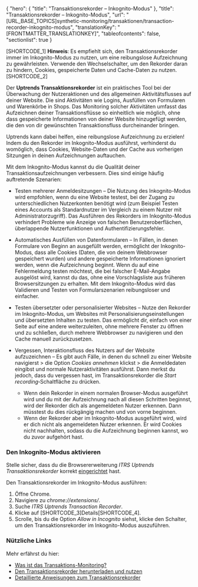 {
  "hero": {
    "title": "Transaktionsrekorder – Inkognito-Modus"
  },
  "title": "Transaktionsrekorder – Inkognito-Modus",
  "url": "[URL_BASE_TOPICS]synthetic-monitoring/transaktionen/transaction-recorder-inkognito-modus",
  "translationKey": "[FRONTMATTER_TRANSLATIONKEY]",
  "tableofcontents": false,
  "sectionlist": true
}

[SHORTCODE_1] **Hinweis**: Es empfiehlt sich, den Transaktionsrekorder immer im Inkognito-Modus zu nutzen, um eine reibungslose Aufzeichnung zu gewährleisten. Verwende den Wechselschalter, um den Rekorder daran zu hindern, Cookies, gespeicherte Daten und Cache-Daten zu nutzen. [SHORTCODE_2]

Der **Uptrends Transaktionsrekorder** ist ein praktisches Tool bei der Überwachung der Nutzeraktionen und des allgemeinen Aktivitätsflusses auf deiner Website. Die sind Aktivitäten wie Logins, Ausfüllen von Formularen und Warenkörbe in Shops. Das Monitoring solcher Aktivitäten umfasst das Aufzeichnen deiner Transaktionsflüsse so einheitlich wie möglich, ohne dass gespeicherte Informationen von deiner Website hinzugefügt werden, die den von dir gewünschten Transaktionsfluss durcheinander bringen.

Uptrends kann dabei helfen, eine reibungslose Aufzeichnung zu erzielen! Indem du den Rekorder im Inkognito-Modus ausführst, verhinderst du womöglich, dass Cookies, Website-Daten und der Cache aus vorherigen Sitzungen in deinen Aufzeichnungen auftauchen.

Mit dem Inkognito-Modus kannst du die Qualität deiner Transaktionsaufzeichnungen verbessern. Dies sind einige häufig auftretende Szenarien:

- Testen mehrerer Anmeldesitzungen – Die Nutzung des Inkognito-Modus wird empfohlen, wenn du eine Website testest, bei der Zugang zu unterschiedlichen Nutzerkonten benötigt wird (zum Beispiel Testen eines Accounts als Standardnutzer im Vergleich zu einem Nutzer mit Administratorzugriff). Das Ausführen des Rekorders im Inkognito-Modus verhindert Probleme wie Anzeige von falschen Benutzeroberflächen, überlappende Nutzerfunktionen und Authentifizierungsfehler.

- Automatisches Ausfüllen von Datenformularen –
In Fällen, in denen Formulare von Beginn an ausgefüllt werden, ermöglicht der Inkognito-Modus, dass alle Cookies (Daten, die von deinem Webbrowser gespeichert wurden) und andere gespeicherte Informationen ignoriert werden, wenn die Aufzeichnung beginnt. Wenn du auf eine Fehlermeldung testen möchtest, die bei falscher E-Mail-Angabe ausgelöst wird, kannst du das, ohne eine Vorschlagsliste aus früheren Browsersitzungen zu erhalten. Mit dem Inkognito-Modus wird das Validieren und Testen von Formularszenarien reibungsloser und einfacher.

- Testen übersetzter oder personalisierter Websites –
Nutze den Rekorder im Inkognito-Modus, um Websites mit Personalisierungseinstellungen und übersetzten Inhalten zu testen. Das ermöglicht dir, einfach von einer Seite auf eine andere weiterzuleiten, ohne mehrere Fenster zu öffnen und zu schließen, durch mehrere Webbrowser zu navigieren und den Cache manuell zurückzusetzen.

- Vergessen, Interaktionsfluss des Nutzers auf der Website aufzuzeichnen –
Es gibt auch Fälle, in denen du schnell zu einer Website navigierst > die Option *Cookies annehmen* klickst > die Anmeldedaten eingibst und normale Nutzeraktivitäten ausführst. Dann merkst du jedoch, dass du vergessen hast, im Transaktionsrekorder die *Start recording*‑Schaltfläche zu drücken.
    - Wenn dein Rekorder in einem normalen Browser-Modus ausgeführt wird und du mit der Aufzeichnung nach all diesen Schritten beginnst, wird der Rekorder dich als angemeldeten Nutzer erkennen. Dann müsstest du dies rückgängig machen und von vorne beginnen.
    - Wenn der Rekorder aber im Inkognito-Modus ausgeführt wird, wird er dich nicht als angemeldeten Nutzer erkennen. Er wird Cookies nicht nachhalten, sodass du die Aufzeichnung beginnen kannst, wo du zuvor aufgehört hast.

### Den Inkognito-Modus aktivieren

Stelle sicher, dass du die Browsererweiterung *ITRS Uptrends Transaktionsrekorder* korrekt [eingerichtet]([LINK_URL_1]) hast.

Den Transaktionsrekorder im Inkognito-Modus ausführen:

1. Öffne Chrome.
2. Navigiere zu *chrome://extensions/*.
3. Suche *ITRS Uptrends Transaction Recorder*.
4. Klicke auf [SHORTCODE_3]Details[SHORTCODE_4].
5. Scrolle, bis du die Option *Allow in Incognito* siehst, klicke den Schalter, um den Transaktionsrekorder im Inkognito-Modus auszuführen.

### Nützliche Links

Mehr erfährst du hier:

- [Was ist das Transaktions-Monitoring?]([LINK_URL_2])
- [Den Transaktionsrekorder herunterladen und nutzen]([LINK_URL_3])
- [Detaillierte Anweisungen zum Transaktionsrekorder]([LINK_URL_4])